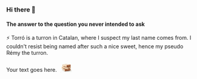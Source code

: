 ### Hi there 👋

#### The answer to the question you never intended to ask

⚡ Torró is a turron in Catalan, where I suspect my last name comes from. I couldn't resist being named after such a nice sweet, hence my pseudo Rémy the turron. 

<div style="display: flex; align-items: right;">
  <p>Your text goes here.</p>
  <img src="turron.jpeg" alt="Image" width="30" height="30" style="margin-left: 10px;">
</div>

<!--
**remyeltorro/remyeltorro** is a ✨ _special_ ✨ repository because its `README.md` (this file) appears on your GitHub profile.

Here are some ideas to get you started:

- 🔭 I’m currently working on ...
- 🌱 I’m currently learning ...
- 👯 I’m looking to collaborate on ...
- 🤔 I’m looking for help with ...
- 💬 Ask me about ...
- 📫 How to reach me: ...
- 😄 Pronouns: ...
- ⚡ Fun fact: ...
-->
